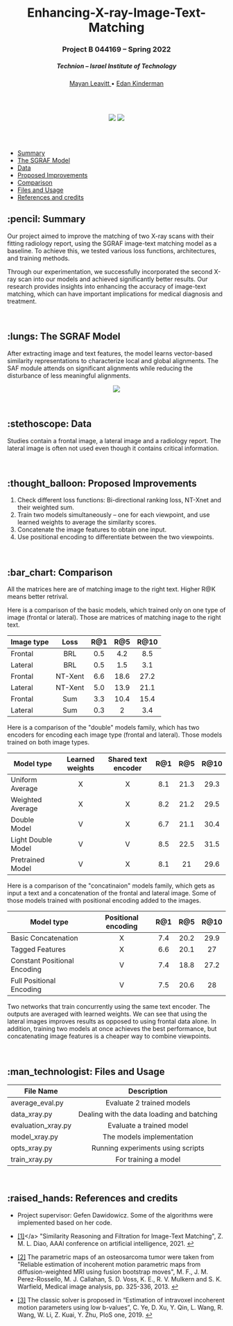 <h1 align="center"> Enhancing-X-ray-Image-Text-Matching </h1> 
<h3 align="center"> Project B 044169 – Spring 2022 </h3>
<h5 align="center"> Technion – Israel Institute of Technology </h5>

  <p align="center">
    <a href="https://github.com/MayanLeavitt"> Mayan Leavitt </a> •
    <a href="https://github.com/idankinderman"> Edan Kinderman </a> 
  </p>
  
<br />
<br />

<p align="center">
  <img src="https://user-images.githubusercontent.com/82229571/219778522-8ba040a8-011c-4158-88af-8a975237d0a8.png" />
  <img src="https://user-images.githubusercontent.com/82229571/219778775-bc5aed0d-0f45-4dee-aa12-7dae9275119f.png" />
</p>

<br />
<br />

- [Summary](#summary)
- [The SGRAF Model](#sgraf)
- [Data](#data)
- [Proposed Improvements](#proposed-improvements)
- [Comparison](#comparison)
- [Files and Usage](#files-and-usage)
- [References and credits](#references-and-credits)


<h2 id="summary"> :pencil: Summary </h2>

Our project aimed to improve the matching of two X-ray scans with their fitting radiology report, using the SGRAF image-text matching model as a baseline. To achieve this, we tested various loss functions, architectures, and training methods.

Through our experimentation, we successfully incorporated the second X-ray scan into our models and achieved significantly better results. Our research provides insights into enhancing the accuracy of image-text matching, which can have important implications for medical diagnosis and treatment.

<br />



<h2 id="sgraf"> :lungs: The SGRAF Model </h2>

After extracting image and text features, the model learns vector-based similarity representations to characterize local and global alignments. The SAF module attends on significant alignments while reducing the disturbance of less meaningful alignments.

<p align="center">
  <img src="https://user-images.githubusercontent.com/82229571/219783657-0c6bd01b-41df-447a-a61f-542be48d6dd1.png" />
</p>

<br />


<h2 id="data"> :stethoscope: Data </h2>

Studies contain a frontal image, a lateral image and a radiology report.
The lateral image is often not used even though it contains critical information.

<br />


<h2 id="proposed-improvements"> :thought_balloon: Proposed Improvements </h2>

1. Check different loss functions: Bi-directional ranking loss, NT-Xnet and their weighted sum.
2. Train two models simultaneously – one for each viewpoint, and use learned weights to average the similarity scores.
3. Concatenate the image features to obtain one input.
4. Use positional encoding to differentiate between the two viewpoints.

<br />


<h2 id="comparison"> :bar_chart: Comparison </h2>

All the matrices here are of matching image to the right text. Higher R@K means better retrival. 

Here is a comparison of the basic models, which trained only on one type of image (frontal or lateral). Those are matrices of matching inage to the right text.

| Image type        | Loss           | R@1        | R@5           | R@10        |
| ---------------- |:-----------------:| :-----------------:| :-----------------:| :-----------------:|
| Frontal | BRL | 0.5 | 4.2 | 8.5 |
| Lateral | BRL | 0.5 | 1.5 | 3.1 |
| Frontal | NT-Xent | 6.6 | 18.6 | 27.2 |
| Lateral | NT-Xent | 5.0 | 13.9 | 21.1 |
| Frontal | Sum | 3.3 | 10.4 | 15.4 |
| Lateral | Sum | 0.3 | 2 | 3.4 |

Here is a comparison of the "double" models family, which has two encoders for encoding each image type (frontal and lateral). Those models trained on both image types.

| Model type       | Learned weights  | Shared text encoder | R@1        | R@5           | R@10        |
| ---------------- |:-----------------:| :-----------------:| :-----------------:| :-----------------:| :-----------------:|
| Uniform Average | X | X | 8.1 | 21.3 | 29.3 |
| Weighted Average | X | X | 8.2 | 21.2 | 29.5 |
| Double Model | V | X | 6.7 | 21.1 | 30.4 |
| Light Double Model | V | V | 8.5 | 22.5 | 31.5 |
| Pretrained Model | V | X | 8.1 | 21 | 29.6 |

Here is a comparison of the "concatinaion" models family, which gets as input a text and a concatenation of the frontal and lateral image. Some of those models trained with positional encoding added to the images. 

| Model type        | Positional encoding           | R@1        | R@5           | R@10        |
| ---------------- |:-----------------:| :-----------------:| :-----------------:| :-----------------:|
| Basic Concatenation | X | 7.4 | 20.2 | 29.9 |
| Tagged Features | X | 6.6 | 20.1 | 27 |
| Constant Positional Encoding | V | 7.4 | 18.8 | 27.2 |
| Full Positional Encoding | V | 7.5 | 20.6 | 28 |

Two networks that train concurrently using the same text encoder. The outputs are averaged with learned weights.
We can see that using the lateral images improves results as opposed to using frontal data alone.
In addition, training two models at once achieves the best performance, but concatenating image features is a cheaper way to combine viewpoints.

<br />





<h2 id="files-and-usage"> :man_technologist: Files and Usage</h2>

| File Name        | Description           |
| ---------------- |:-----------------:|
| average_eval.py | Evaluate 2 trained models  |
| data_xray.py | Dealing with the data loading and batching |
| evaluation_xray.py | Evaluate a trained model |
| model_xray.py | The models implementation |
| opts_xray.py | Running experiments using scripts |
| train_xray.py | For training a model |

<br />


<h2 id="references-and-credits"> :raised_hands: References and credits</h2>

* Project supervisor: Gefen Dawidowicz. Some of the algorithms were implemented based on her code.
* <a id="ref1">[[1]]([https://citeseerx.ist.psu.edu/viewdoc/download?doi=10.1.1.995.1925&rep=rep1&type=pdf](https://arxiv.org/abs/2101.01368))</a> "Similarity Reasoning and Filtration for Image-Text Matching", Z. M. L. Diao, AAAI conference on artificial intelligence, 2021. [↩](#dw-mri)
    
* <a id="ref2">[[2]](https://www.sciencedirect.com/science/article/abs/pii/S1361841512001703)</a> The parametric maps of an osteosarcoma tumor were taken from "Reliable estimation of incoherent motion parametric maps from diffusion-weighted MRI using fusion bootstrap moves", M. F., J. M. Perez-Rossello, M. J. Callahan, S. D. Voss, K. E., R. V. Mulkern and S. K. Warfield,  Medical image analysis, pp. 325-336, 2013. [↩](#the-ivim-model)
* <a id="ref3">[[3]](https://journals.plos.org/plosone/article?id=10.1371/journal.pone.0211911)</a> The classic solver is proposed in “Estimation of intravoxel incoherent motion parameters using low b-values”, C. Ye, D. Xu, Y. Qin, L. Wang, R. Wang, W. Li, Z. Kuai, Y. Zhu, PloS one, 2019. [↩](#existing-solvers)
